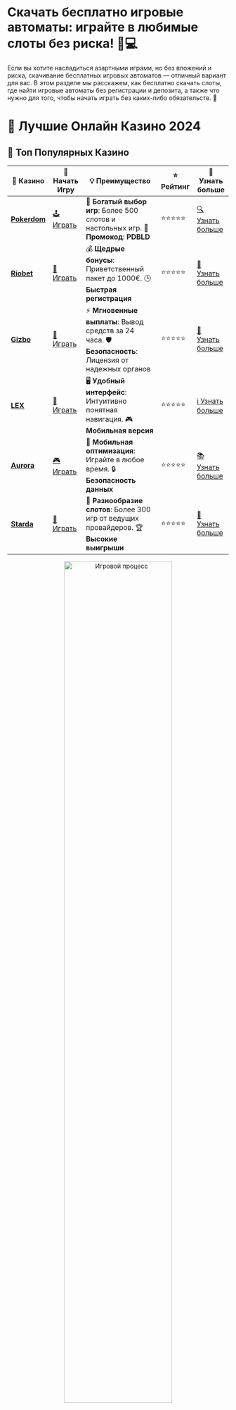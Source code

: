 # **Скачать бесплатно игровые автоматы: играйте в любимые слоты без риска! 🎰💻**

Если вы хотите насладиться азартными играми, но без вложений и риска, скачивание бесплатных игровых автоматов — отличный вариант для вас. В этом разделе мы расскажем, как бесплатно скачать слоты, где найти игровые автоматы без регистрации и депозита, а также что нужно для того, чтобы начать играть без каких-либо обязательств. 🤑

# 🎰 Лучшие Онлайн Казино 2024

## 🌟 Топ Популярных Казино

| 🎲 **Казино** | 🔗 **Начать Игру** | 💡 **Преимущество** | ⭐ **Рейтинг** | 🔗 **Узнать больше** |
|--------------|---------------------|---------------------|----------------|----------------------|
| [**Pokerdom**](https://brandplay.link/4k77v2yx) | [🕹️ Играть](https://brandplay.link/4k77v2yx) | 🎉 **Богатый выбор игр**: Более 500 слотов и настольных игр. 🎁 **Промокод**: **PDBLD** | ⭐⭐⭐⭐⭐ | [🔍 Узнать больше](https://brandplay.link/4k77v2yx) |
| [**Riobet**](https://brandplay.link/7xBLTPyj) | [🎰 Играть](https://brandplay.link/7xBLTPyj) | 💰 **Щедрые бонусы**: Приветственный пакет до 1000€. 🕒 **Быстрая регистрация** | ⭐⭐⭐⭐⭐ | [📖 Узнать больше](https://brandplay.link/7xBLTPyj) |
| [**Gizbo**](https://brandplay.link/bprXw4YV) | [🎲 Играть](https://brandplay.link/bprXw4YV) | ⚡ **Мгновенные выплаты**: Вывод средств за 24 часа. 🛡️ **Безопасность**: Лицензия от надежных органов | ⭐⭐⭐⭐⭐ | [📝 Узнать больше](https://brandplay.link/bprXw4YV) |
| [**LEX**](https://brandplay.link/zW4hdDFV) | [🤑 Играть](https://brandplay.link/zW4hdDFV) | 🖥️ **Удобный интерфейс**: Интуитивно понятная навигация. 🎮 **Мобильная версия** | ⭐⭐⭐⭐⭐ | [ℹ️ Узнать больше](https://brandplay.link/zW4hdDFV) |
| [**Aurora**](https://10trafic-stat2.com/click/668546556bcc6313411604bd/6766/13032/subaccount) | [🎮 Играть](https://10trafic-stat2.com/click/668546556bcc6313411604bd/6766/13032/subaccount) | 📱 **Мобильная оптимизация**: Играйте в любое время. 🔒 **Безопасность данных** | ⭐⭐⭐⭐⭐ | [📚 Узнать больше](https://10trafic-stat2.com/click/668546556bcc6313411604bd/6766/13032/subaccount) |
| [**Starda**](https://brandplay.link/fB7xwRFL) | [🎯 Играть](https://brandplay.link/fB7xwRFL) | 🎰 **Разнообразие слотов**: Более 300 игр от ведущих провайдеров. 🏆 **Высокие выигрыши** | ⭐⭐⭐⭐⭐ | [🔎 Узнать больше](https://brandplay.link/fB7xwRFL) |

<div align="center">
    <img src="https://i.pinimg.com/originals/87/9e/b9/879eb9354dd0699582408b68f2e253b2.gif" alt="Игровой процесс" width="70%">
</div>

## 💎 Лучшие Бонусы и Акции

| 🎲 **Казино** | 🔗 **Начать Игру** | 💡 **Преимущество** | ⭐ **Рейтинг** | 🔗 **Узнать больше** |
|--------------|---------------------|---------------------|----------------|----------------------|
| [**Kometa**](https://brandplay.link/8ZymQJV8) | [🎰 Играть](https://brandplay.link/8ZymQJV8) | 🎁 **Эксклюзивные бонусы**: Регулярные акции и промо. 🔄 **Программы лояльности** | ⭐⭐⭐⭐☆ | [🔍 Узнать больше](https://brandplay.link/8ZymQJV8) |
| [**R7**](https://brandplay.link/bMd3Yjsw) | [🕹️ Играть](https://brandplay.link/bMd3Yjsw) | 🕒 **Круглосуточная поддержка**: Всегда на связи. 💸 **Высокие лимиты** | ⭐⭐⭐⭐☆ | [📖 Узнать больше](https://brandplay.link/bMd3Yjsw) |
| [**7K**](https://brandplay.link/BvQyFShp) | [🎲 Играть](https://brandplay.link/BvQyFShp) | 🌟 **Эксклюзивные бонусы**: Только для VIP игроков. 🎉 **Сезонные акции** | ⭐⭐⭐⭐☆ | [📝 Узнать больше](https://brandplay.link/BvQyFShp) |
| [**Kent**](https://brandplay.link/Fv2WP3js) | [🤑 Играть](https://brandplay.link/Fv2WP3js) | 📈 **Высокий RTP**: Более 98%. 💼 **Профессиональная поддержка** | ⭐⭐⭐⭐☆ | [ℹ️ Узнать больше](https://brandplay.link/Fv2WP3js) |
| [**1Xslots**](https://brandplay.link/hSB1khtr) | [🎮 Играть](https://brandplay.link/hSB1khtr) | 🎉 **Множество акций**: Еженедельные бонусы и турниры. 🛡️ **Безопасность** | ⭐⭐⭐⭐☆ | [📚 Узнать больше](https://brandplay.link/hSB1khtr) |
| [**Gama**](https://brandplay.link/j6NMKsDz) | [🎯 Играть](https://brandplay.link/j6NMKsDz) | 🔍 **Интуитивный интерфейс**: Легкость использования. 🏅 **Престижные турниры** | ⭐⭐⭐⭐☆ | [🔎 Узнать больше](https://brandplay.link/j6NMKsDz) |

<div align="center">
    <img src="https://i.pinimg.com/originals/87/9e/b9/879eb9354dd0699582408b68f2e253b2.gif" alt="Игровой процесс" width="70%">
</div>

## 🚀 Быстрые Выигрыши и Поддержка

| 🎲 **Казино** | 🔗 **Начать Игру** | 💡 **Преимущество** | ⭐ **Рейтинг** | 🔗 **Узнать больше** |
|--------------|---------------------|---------------------|----------------|----------------------|
| [**Onion**](https://brandplay.link/zBGRVpQ9) | [🎰 Играть](https://brandplay.link/zBGRVpQ9) | 🤑 **Низкие ставки**: Идеально для начинающих. 🔄 **Быстрые выводы** | ⭐⭐⭐⭐☆ | [🔍 Узнать больше](https://brandplay.link/zBGRVpQ9) |
| [**Чемпион**](https://temon-gter.cfd/go/lRq?p80412p304504pcc44t17455) | [🕹️ Играть](https://temon-gter.cfd/go/lRq?p80412p304504pcc44t17455) | 🏅 **Лояльная программа**: Награды за активность. 🎁 **Ежемесячные бонусы** | ⭐⭐⭐⭐☆ | [📖 Узнать больше](https://temon-gter.cfd/go/lRq?p80412p304504pcc44t17455) |
| [**Vavada**](https://vavadapartner.pro/?promo=ea5c9275-6854-4505-94fc-95ab18221945-linkb2) | [🎲 Играть](https://vavadapartner.pro/?promo=ea5c9275-6854-4505-94fc-95ab18221945-linkb2) | 🚀 **Быстрая регистрация**: Начните играть мгновенно. 🔐 **Безопасные транзакции** | ⭐⭐⭐⭐☆ | [📝 Узнать больше](https://vavadapartner.pro/?promo=ea5c9275-6854-4505-94fc-95ab18221945-linkb2) |
| [**Friends**](https://gofriends.kim/linkb2) | [🤑 Играть](https://gofriends.kim/linkb2) | 🤝 **Социальные игры**: Играйте с друзьями. 🌐 **Мультиплатформенность** | ⭐⭐⭐⭐☆ | [ℹ️ Узнать больше](https://gofriends.kim/linkb2) |
| [**1WIN**](https://brandplay.link/smXVpBbG) | [🎮 Играть](https://brandplay.link/smXVpBbG) | 🏆 **Спортивные ставки**: Широкий выбор видов спорта. 💵 **Высокие коэффициенты** | ⭐⭐⭐⭐☆ | [📚 Узнать больше](https://brandplay.link/smXVpBbG) |
| [**Drip**](https://drp-ircp01.com/c07e6a3db) | [🎯 Играть](https://drp-ircp01.com/c07e6a3db) | 🌐 **Инновационные игры**: Новейшие игровые технологии. 🛡️ **Высокая безопасность** | ⭐⭐⭐⭐☆ | [🔎 Узнать больше](https://drp-ircp01.com/c07e6a3db) |
| [**JoyCasino**](https://rpc30.call2me.pro/?/ru/registration?apkpop=0&partner=p24970p3291217pc98f) | [🎰 Играть](https://rpc30.call2me.pro/?/ru/registration?apkpop=0&partner=p24970p3291217pc98f) | 🎁 **Приятные бонусы**: Ежедневные акции и подарки. 🕹️ **Разнообразие игр** | ⭐⭐⭐⭐☆ | [🔍 Узнать больше](https://rpc30.call2me.pro/?/ru/registration?apkpop=0&partner=p24970p3291217pc98f) |

<div align="center">
    <img src="https://i.pinimg.com/originals/87/9e/b9/879eb9354dd0699582408b68f2e253b2.gif" alt="Игровой процесс" width="70%">
</div>
---

✨ **Выбирайте лучшее казино для себя и наслаждайтесь игрой! Удачи!** ✨
![Скачать игровые автоматы бесплатно](https://i.pinimg.com/originals/a9/29/6e/a9296ea1cf6a7c20a985e593451f0323.png)

### 1. **Что такое скачать игровые автоматы бесплатно?** 🎮

Скачать игровые автоматы бесплатно означает возможность наслаждаться слотами без необходимости делать депозит. Это идеальный способ ознакомиться с игрой, потренироваться или просто развлечься без финансовых вложений. Бесплатные версии автоматов часто доступны в онлайн-казино или на специализированных платформах, где можно скачать их на ПК или мобильное устройство.

- **Преимущества**: Играйте без риска, развивайте свои навыки и наслаждайтесь азартом без необходимости вносить деньги.
- **Что скачиваете**: Базовые слоты, видео-слоты с бонусными функциями, классические и современные игры.

### 2. **Где скачать игровые автоматы бесплатно?** 📲

Существует несколько мест, где можно бесплатно скачать игровые автоматы. Вот основные из них:

- **Онлайн-казино** 🏢: Многие онлайн-казино предлагают бесплатные версии своих игр. Вы можете скачать приложения казино или играть прямо через браузер.
- **Мобильные приложения** 📱: Некоторые казино и игровые провайдеры предлагают отдельные мобильные приложения, которые включают в себя множество слотов, доступных для бесплатной игры.
- **Платформы с бесплатными играми** 🌐: Есть специальные сайты, где можно скачать слоты бесплатно для ПК или мобильных устройств без регистрации и депозита.
  
### 3. **Как скачать и установить игровые автоматы?** 🔧

Процесс скачивания и установки бесплатных игровых автоматов зависит от того, на каком устройстве вы хотите играть:

- **На ПК** 💻:
  1. Перейдите на сайт казино или платформу для бесплатных игр.
  2. Выберите слот, который хотите скачать, и нажмите на ссылку для скачивания.
  3. Установите файл на свой компьютер и запустите игру.
  
- **На мобильных устройствах** 📱:
  1. Перейдите в магазин приложений (Google Play или App Store).
  2. Найдите нужное казино или слот-приложение.
  3. Скачайте и установите приложение.
  
- **Через браузер** 🌍: Некоторые онлайн-казино предлагают возможность играть прямо в браузере без скачивания. Достаточно выбрать слот и начать игру без регистрации.

### 4. **Что делать после скачивания слота?** 🕹️

После того как вы скачали бесплатный игровой автомат, вам достаточно выбрать размер ставки и начать играть. В большинстве случаев, игры будут работать в демонстрационном режиме, то есть без реальных ставок. Это отличный способ протестировать слот, понять его механику и решить, хотите ли вы играть на реальные деньги.

- **Демонстрационный режим** 🎮: В этой версии игры вам не нужно делать депозиты, и вы не рискуете реальными деньгами.
- **Практика и обучение** 📚: Идеальный вариант для новичков, чтобы научиться управлять ставками и понять, как работают бонусные функции.

### 5. **Популярные бесплатные игровые автоматы для скачивания** 🎰

Вот несколько популярных слотов, которые вы можете скачать бесплатно и наслаждаться ими:

- **Book of Dead** 📖: Один из самых известных слотов с египетской тематикой. Слот с бонусами и фриспинами.
- **Starburst** 🌟: Легендарный слот от NetEnt с яркими символами и увлекательными бонусами.
- **Sweet Bonanza** 🍭: Слот с яркой фруктовой темой и механикой Tumble, которая позволяет выигрывать несколько раз подряд.
- **Gates of Olympus** 🏛️: Древнегреческий слот с множителями и огромными возможностями для выигрыша.

### 6. **Почему стоит скачать игровые автоматы бесплатно?** 🎯

- **Безопасность и отсутствие риска** 💡: Играть бесплатно — значит не рисковать реальными деньгами. Это отличный способ избежать потерь.
- **Обучение и практика** 📘: Скачав слот, вы можете потренироваться и изучить его функции перед тем, как начать играть на реальные деньги.
- **Развлечение без обязательств** 🎉: Просто наслаждайтесь игрой, получая удовольствие от процесса без необходимости тратить деньги.

### 7. **Стоит ли играть бесплатно или на реальные деньги?** 💸

Скачивание и игра в бесплатные автоматы — отличный способ развлечься и разобраться в механике слота. Однако, если вы хотите испытать удачу и потенциально выиграть реальные деньги, вам придется играть на реальные ставки. Это решение зависит от ваших предпочтений и настроя.

Погружайтесь в мир бесплатных игровых автоматов, наслаждайтесь игрой и удачи вам на каждом спине! 🍀🎰
